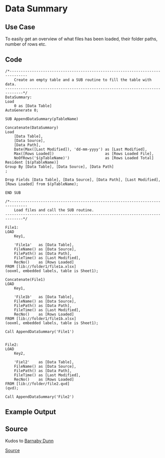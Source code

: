 # Data Summary

## Use Case

To easily get an overview of what files has been loaded, their folder paths, number of rows etc.

## Code

```
/*------------------------------------------------------------------------------
	Create an empty table and a SUB routine to fill the table with data.
------------------------------------------------------------------------------*/
DataSummary:
Load 
	0 as [Data Table]
AutoGenerate 0;

SUB AppendDataSummary(pTableName)

Concatenate(DataSummary)
Load
	[Data Table],
	[Data Source],
	[Data Path],
	Date(Max([Last Modified]), 'dd-mm-yyyy') as [Last Modified],
	Max([Rows Loaded])                       as [Rows Loaded File],
	NoOfRows('$(pTableName)')                as [Rows Loaded Total]
Resident [$(pTableName)]
Group By [Data Table], [Data Source], [Data Path]
;

Drop Fields [Data Table], [Data Source], [Data Path], [Last Modified], [Rows Loaded] from $(pTableName);

END SUB

/*------------------------------------------------------------------------------
	Load files and call the SUB routine.
------------------------------------------------------------------------------*/

File1:
LOAD
	Key1,

	'File1a'   as [Data Table],
	FileName() as [Data Source],
	FilePath() as [Data Path],
	FileTime() as [Last Modified],
	RecNo()    as [Rows Loaded]
FROM [lib://folder1/file1a.xlsx]
(ooxml, embedded labels, table is Sheet1);

Concatenate(File1)
LOAD
	Key1,

	'File1b'   as [Data Table],
	FileName() as [Data Source],
	FilePath() as [Data Path],
	FileTime() as [Last Modified],
	RecNo()    as [Rows Loaded]
FROM [lib://folder1/file1b.xlsx]
(ooxml, embedded labels, table is Sheet1);

Call AppendDataSummary('File1')


File2:
LOAD
	Key2,
	
	'Fiel2'    as [Data Table],
	FileName() as [Data Source],
	FilePath() as [Data Path],
	FileTime() as [Last Modified],
	RecNo()    as [Rows Loaded]
FROM [lib://folder/file2.qvd]
(qvd);

Call AppendDataSummary('File2')
```

## Example Output




## Source

Kudos to [Barnaby Dunn](https://au.linkedin.com/in/barnaby-dunn?trk=article-ssr-frontend-pulse_publisher-author-card)

[Source](https://www.linkedin.com/pulse/quick-qlik-trick-easy-data-summary-barnaby-dunn?trk=portfolio_article-card_title)
